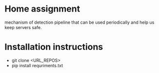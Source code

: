 # Home assignment 

mechanism of detection pipeline that can be used periodically and help us keep servers safe.

# Installation instructions
* git clone <URL_REPOS>
* pip install requriments.txt





